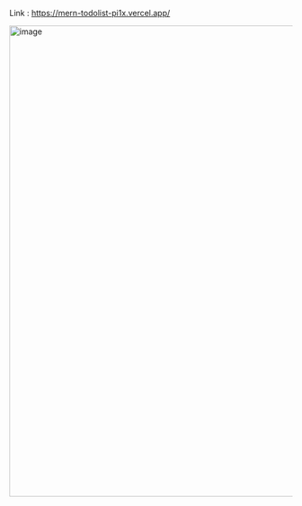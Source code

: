 Link : https://mern-todolist-pi1x.vercel.app/


<img width="1620" height="837" alt="image" src="https://github.com/user-attachments/assets/ff9c82f8-9974-4db5-a036-5675531fefcb" />

